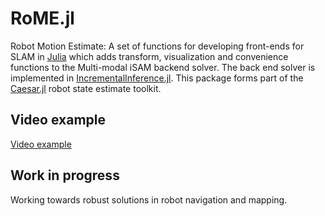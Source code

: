# RoME.jl
Robot Motion Estimate: A set of functions for developing front-ends for SLAM in [Julia](www.julialang.org) which adds transform, visualization and convenience functions to the Multi-modal iSAM backend solver. The back end solver is implemented in [IncrementalInference.jl](https://github.com/dehann/IncrementalInference.jl). This package forms part of the [Caesar.jl](https://github.com/dehann/Caesar.jl) robot state estimate toolkit.

## Video example

[Video example](https://vimeo.com/190052649)

## Work in progress

Working towards robust solutions in robot navigation and mapping.
